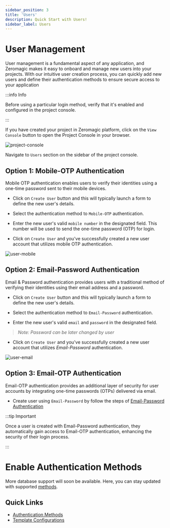 ```yaml
---
sidebar_position: 3
title: 'Users'
description: Quick Start with Users! 
sidebar_label: Users 
---
```


# User Management

User management is a fundamental aspect of any application, and Zeromagic makes it easy to onboard and manage new users into your projects. With our intuitive user creation process, you can quickly add new users and define their authentication methods to ensure secure access to your application

:::info Info

Before using a particular login method, verify that it's enabled and configured in the project console.

:::

If you have created your project in Zeromagic platform, click on the `View Console` button to open the Project Console in your browser.

![project-console](@site/static/img/project-console.png)

Navigate to `Users` section on the sidebar of the project console. 

## Option 1: Mobile-OTP Authentication

Mobile OTP authentication enables users to verify their identities using a one-time password sent to their mobile devices. 

- Click on `Create User` button and this will typically launch a form to define the new user's details. 

- Select the authentication method to `Mobile-OTP` authentication.

- Enter the new user's valid `mobile number` in the designated field. This number will be used to send the one-time password (OTP) for login.

- Click on `Create User` and you've successfully created a new user account that utilizes mobile OTP authentication.

![user-mobile](@site/static/img/user-mobile.png)



## Option 2: Email-Password Authentication

Email & Password authentication provides users with a traditional method of verifying their identities using their email address and a password.


- Click on `Create User` button and this will typically launch a form to define the new user's details. 

- Select the authentication method to `Email-Password` authentication.

- Enter the new user's valid `email` and `password` in the designated field. 

> _Note: Password can be later changed by user_

- Click on `Create User` and you've successfully created a new user account that utilizes _Email-Password_ authentication.
 
![user-email](@site/static/img/user-email.png)
 
## Option 3: Email-OTP Authentication

Email-OTP authentication provides an additional layer of security for user accounts by integrating one-time passwords (OTPs) delivered via email. 

- Create user using `Email-Password` by follow the steps of [Email-Password Authentication](users#option-2-email-password-authentication)

:::tip Important

Once a user is created with Email-Password authentication, they automatically gain access to Email-OTP authentication, enhancing the security of their login process.
 
:::

# Enable Authentication Methods

More database support will soon be available. Here, you can stay updated with supported [methods](/basics/authentication/methods/introduction).

## Quick Links

- [Authentication Methods](/basics/authentication/methods/introduction)
- [Template Configurations](/basics/authentication/templates)